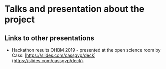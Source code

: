 # Talks and presentation about the project 

## Links to other presentations

 - Hackathon results OHBM 2019 - presented at the open science room by Cass: [https://slides.com/cassgvp/deck](https://slides.com/cassgvp/deck).